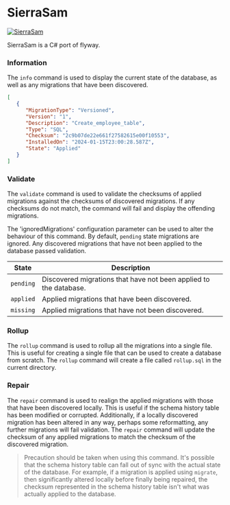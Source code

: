 # SierraSam
[![SierraSam](https://github.com/georgeamason/SierraSam/actions/workflows/ci.yml/badge.svg?branch=main)](https://github.com/georgeamason/SierraSam/actions/workflows/ci.yml)

SierraSam is a C# port of flyway.

### Information
The `info` command is used to display the current state of the database, as well as any migrations that have been discovered.

```json
[
   {
      "MigrationType": "Versioned",
      "Version": "1",
      "Description": "Create_employee_table",
      "Type": "SQL",
      "Checksum": "2c9b07de22e661f27582615e00f10553",
      "InstalledOn": "2024-01-15T23:00:28.587Z",
      "State": "Applied"
   }
]
```

### Validate
The `validate` command is used to validate the checksums of applied migrations against the checksums of discovered migrations. If any checksums do not match, the command will fail and display the offending migrations.

The 'ignoredMigrations' configuration parameter can be used to alter the behaviour of this command. By default, `pending` state migrations are ignored. Any discovered migrations  that have not been applied to the database passed validation.

| State     | Description                                                       |
|-----------|-------------------------------------------------------------------|
| `pending` | Discovered migrations that have not been applied to the database. |
| `applied` | Applied migrations that have been discovered.                     |
| `missing` | Applied migrations that have not been discovered.                 |

### Rollup
The `rollup` command is used to rollup all the migrations into a single file. This is useful for creating a single file that can be used to create a database from scratch. The `rollup` command will create a file called `rollup.sql` in the current directory.

### Repair
The `repair` command is used to realign the applied migrations with those that have been discovered locally. This is useful if the schema history table has been modified or corrupted. Additionally, if a locally discovered migration has been altered in any way, perhaps some reformatting, any further migrations will fail validation. The `repair` command will update the checksum of any applied migrations to match the checksum of the discovered migration.

> Precaution should be taken when using this command. It's possible that the schema history table can fall out of sync with the actual state of the database. For example, if a migration is applied using `migrate`, then significantly altered locally before finally being repaired, the checksum represented in the schema history table isn't what was actually applied to the database.
